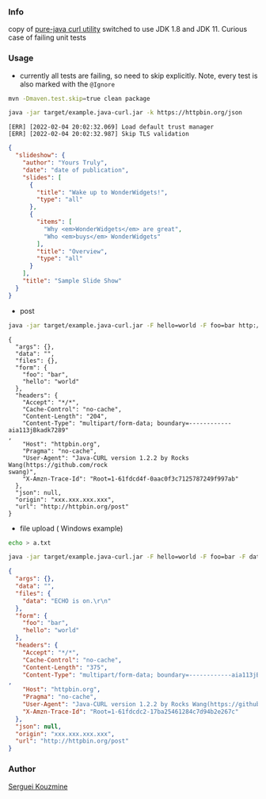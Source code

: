 ### Info

copy of [pure-java curl utility](https://github.com/rockswang/java-curl) switched to use JDK 1.8 and JDK 11.
Curious case of failing unit tests

### Usage 

* currently all tests are failing, so need to skip explicitly. Note, every test is also marked with the `@Ignore`

```sh
mvn -Dmaven.test.skip=true clean package
```

```sh
java -jar target/example.java-curl.jar -k https://httpbin.org/json
```
```text
[ERR] [2022-02-04 20:02:32.069] Load default trust manager
[ERR] [2022-02-04 20:02:32.987] Skip TLS validation
```
```json
{
  "slideshow": {
    "author": "Yours Truly",
    "date": "date of publication",
    "slides": [
      {
        "title": "Wake up to WonderWidgets!",
        "type": "all"
      },
      {
        "items": [
          "Why <em>WonderWidgets</em> are great",
          "Who <em>buys</em> WonderWidgets"
        ],
        "title": "Overview",
        "type": "all"
      }
    ],
    "title": "Sample Slide Show"
  }
}
```
* post
```sh
java -jar target/example.java-curl.jar -F hello=world -F foo=bar http://httpbin.org/post
```
```text
{
  "args": {},
  "data": "",
  "files": {},
  "form": {
    "foo": "bar",
    "hello": "world"
  },
  "headers": {
    "Accept": "*/*",
    "Cache-Control": "no-cache",
    "Content-Length": "204",
    "Content-Type": "multipart/form-data; boundary=------------aia113jBkadk7289"
,
    "Host": "httpbin.org",
    "Pragma": "no-cache",
    "User-Agent": "Java-CURL version 1.2.2 by Rocks Wang(https://github.com/rock
swang)",
    "X-Amzn-Trace-Id": "Root=1-61fdcd4f-0aac0f3c7125787249f997ab"
  },
  "json": null,
  "origin": "xxx.xxx.xxx.xxx",
  "url": "http://httpbin.org/post"
}

```

* file upload ( Windows example)
```sh
echo > a.txt
```
```sh
java -jar target/example.java-curl.jar -F hello=world -F foo=bar -F data=@a.txt -k https://httpbin.org/post
```
```json
{
  "args": {},
  "data": "",
  "files": {
    "data": "ECHO is on.\r\n"
  },
  "form": {
    "foo": "bar",
    "hello": "world"
  },
  "headers": {
    "Accept": "*/*",
    "Cache-Control": "no-cache",
    "Content-Length": "375",
    "Content-Type": "multipart/form-data; boundary=------------aia113jBkadk7289"
,
    "Host": "httpbin.org",
    "Pragma": "no-cache",
    "User-Agent": "Java-CURL version 1.2.2 by Rocks Wang(https://github.com/rockswang)",
    "X-Amzn-Trace-Id": "Root=1-61fdcdc2-17ba25461284c7d94b2e267c"
  },
  "json": null,
  "origin": "xxx.xxx.xxx.xxx",
  "url": "http://httpbin.org/post"
}
```


### Author
[Serguei Kouzmine](kouzmine_serguei@yahoo.com)
